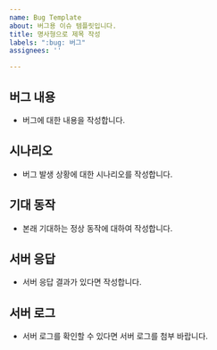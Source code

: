 ```yaml
---
name: Bug Template
about: 버그용 이슈 템플릿입니다.
title: 명사형으로 제목 작성
labels: ":bug: 버그"
assignees: ''

---
```


## 버그 내용
- 버그에 대한 내용을 작성합니다.
## 시나리오
- 버그 발생 상황에 대한 시나리오를 작성합니다.
## 기대 동작
- 본래 기대하는 정상 동작에 대하여 작성합니다.
## 서버 응답
- 서버 응답 결과가 있다면 작성합니다.
## 서버 로그
- 서버 로그를 확인할 수 있다면 서버 로그를 첨부 바랍니다.
